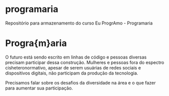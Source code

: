 # programaria
Repositório para armazenamento do curso Eu ProgrAmo - Programaria

# Progra{m}aria 

O futuro está sendo escrito em linhas de código e pessoas diversas precisam participar dessa construção. Mulheres e pessoas fora do espectro cisheteronormativo, apesar de serem usuárias de redes sociais e dispositivos digitais, não participam da produção da tecnologia. 

Precisamos falar sobre os desafios da diversidade na área e o que fazer para aumentar sua participação.
